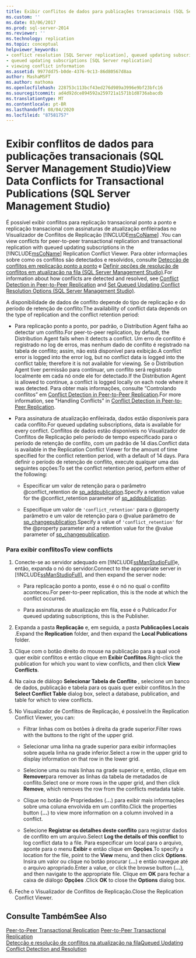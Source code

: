 ```yaml
---
title: Exibir conflitos de dados para publicações transacionais (SQL Server Management Studio) | Microsoft Docs
ms.custom: ''
ms.date: 03/06/2017
ms.prod: sql-server-2014
ms.reviewer: ''
ms.technology: replication
ms.topic: conceptual
helpviewer_keywords:
- conflict resolution [SQL Server replication], queued updating subscriptions
- queued updating subscriptions [SQL Server replication]
- viewing conflict information
ms.assetid: 9977dd75-b0de-4376-9c13-86d80567d8aa
author: MashaMSFT
ms.author: mathoma
ms.openlocfilehash: 228753c113bcf43ed276d989a3996e9bf23bfc16
ms.sourcegitcommit: ad4d92dce894592a259721a1571b1d8736abacdb
ms.translationtype: MT
ms.contentlocale: pt-BR
ms.lasthandoff: 08/04/2020
ms.locfileid: "87581757"
---
```

# <a name="view-data-conflicts-for-transactional-publications-sql-server-management-studio"></a><span data-ttu-id="071f1-102">Exibir conflitos de dados para publicações transacionais (SQL Server Management Studio)</span><span class="sxs-lookup"><span data-stu-id="071f1-102">View Data Conflicts for Transactional Publications (SQL Server Management Studio)</span></span>
  <span data-ttu-id="071f1-103">É possível exibir conflitos para replicação transacional ponto a ponto e replicação transacional com assinaturas de atualização enfileiradas no Visualizador de Conflitos de Replicação [!INCLUDE[msCoName](../../includes/msconame-md.md)] .</span><span class="sxs-lookup"><span data-stu-id="071f1-103">You can view conflicts for peer-to-peer transactional replication and transactional replication with queued updating subscriptions in the [!INCLUDE[msCoName](../../includes/msconame-md.md)] Replication Conflict Viewer.</span></span> <span data-ttu-id="071f1-104">Para obter informações sobre como os conflitos são detectados e resolvidos, consulte [Detecção de conflitos em replicação ponto a ponto](transactional/peer-to-peer-conflict-detection-in-peer-to-peer-replication.md) e [Definir opções de resolução de conflitos em atualização na fila &#40;SQL Server Management Studio&#41;](publish/create-an-updatable-subscription-to-a-transactional-publication.md).</span><span class="sxs-lookup"><span data-stu-id="071f1-104">For information about how conflicts are detected and resolved, see [Conflict Detection in Peer-to-Peer Replication](transactional/peer-to-peer-conflict-detection-in-peer-to-peer-replication.md) and [Set Queued Updating Conflict Resolution Options &#40;SQL Server Management Studio&#41;](publish/create-an-updatable-subscription-to-a-transactional-publication.md).</span></span>  
  
 <span data-ttu-id="071f1-105">A disponibilidade de dados de conflito depende do tipo de replicação e do período de retenção de conflito:</span><span class="sxs-lookup"><span data-stu-id="071f1-105">The availability of conflict data depends on the type of replication and the conflict retention period:</span></span>  
  
-   <span data-ttu-id="071f1-106">Para replicação ponto a ponto, por padrão, o Distribution Agent falha ao detectar um conflito.</span><span class="sxs-lookup"><span data-stu-id="071f1-106">For peer-to-peer replication, by default, the Distribution Agent fails when it detects a conflict.</span></span> <span data-ttu-id="071f1-107">Um erro de conflito é registrado no log de erros, mas nenhum dado de conflito é registrado na tabela de conflito; assim, não está disponível para exibição.</span><span class="sxs-lookup"><span data-stu-id="071f1-107">A conflict error is logged into the error log, but no conflict data is logged into the conflict table; therefore it is not available for viewing.</span></span> <span data-ttu-id="071f1-108">Se o Distribution Agent tiver permissão para continuar, um conflito será registrado localmente em cada nó onde ele for detectado.</span><span class="sxs-lookup"><span data-stu-id="071f1-108">If the Distribution Agent is allowed to continue, a conflict is logged locally on each node where it was detected.</span></span> <span data-ttu-id="071f1-109">Para obter mais informações, consulte “Controlando conflitos” em [Conflict Detection in Peer-to-Peer Replication](transactional/peer-to-peer-conflict-detection-in-peer-to-peer-replication.md).</span><span class="sxs-lookup"><span data-stu-id="071f1-109">For more information, see "Handling Conflicts" in [Conflict Detection in Peer-to-Peer Replication](transactional/peer-to-peer-conflict-detection-in-peer-to-peer-replication.md).</span></span>  
  
-   <span data-ttu-id="071f1-110">Para assinatura de atualização enfileirada, dados estão disponíveis para cada conflito.</span><span class="sxs-lookup"><span data-stu-id="071f1-110">For queued updating subscriptions, data is available for every conflict.</span></span> <span data-ttu-id="071f1-111">Conflitos de dados estão disponíveis no Visualizador de Conflitos de Replicação pelo período de tempo especificado para o período de retenção de conflito, com um padrão de 14 dias.</span><span class="sxs-lookup"><span data-stu-id="071f1-111">Conflict data is available in the Replication Conflict Viewer for the amount of time specified for the conflict retention period, with a default of 14 days.</span></span> <span data-ttu-id="071f1-112">Para definir o período de retenção de conflito, execute qualquer uma das seguintes opções:</span><span class="sxs-lookup"><span data-stu-id="071f1-112">To set the conflict retention period, perform either of the following:</span></span>  
  
    -   <span data-ttu-id="071f1-113">Especificar um valor de retenção para o parâmetro @conflict_retention de [sp_addpublication](/sql/relational-databases/system-stored-procedures/sp-addpublication-transact-sql).</span><span class="sxs-lookup"><span data-stu-id="071f1-113">Specify a retention value for the @conflict_retention parameter of [sp_addpublication](/sql/relational-databases/system-stored-procedures/sp-addpublication-transact-sql).</span></span>  
  
    -   <span data-ttu-id="071f1-114">Especifique um valor de `'conflict_retention'` para o @property parâmetro e um valor de retenção para o @value parâmetro de [sp_changepublication](/sql/relational-databases/system-stored-procedures/sp-changepublication-transact-sql).</span><span class="sxs-lookup"><span data-stu-id="071f1-114">Specify a value of `'conflict_retention'` for the @property parameter and a retention value for the @value parameter of [sp_changepublication](/sql/relational-databases/system-stored-procedures/sp-changepublication-transact-sql).</span></span>  
  
### <a name="to-view-conflicts"></a><span data-ttu-id="071f1-115">Para exibir conflitos</span><span class="sxs-lookup"><span data-stu-id="071f1-115">To view conflicts</span></span>  
  
1.  <span data-ttu-id="071f1-116">Conecte-se ao servidor adequado em [!INCLUDE[ssManStudioFull](../../includes/ssmanstudiofull-md.md)]e, então, expanda o nó do servidor.</span><span class="sxs-lookup"><span data-stu-id="071f1-116">Connect to the appropriate server in [!INCLUDE[ssManStudioFull](../../includes/ssmanstudiofull-md.md)], and then expand the server node:</span></span>  
  
    -   <span data-ttu-id="071f1-117">Para replicação ponto a ponto, esse é o nó no qual o conflito aconteceu.</span><span class="sxs-lookup"><span data-stu-id="071f1-117">For peer-to-peer replication, this is the node at which the conflict occurred.</span></span>  
  
    -   <span data-ttu-id="071f1-118">Para assinaturas de atualização em fila, esse é o Publicador.</span><span class="sxs-lookup"><span data-stu-id="071f1-118">For queued updating subscriptions, this is the Publisher.</span></span>  
  
2.  <span data-ttu-id="071f1-119">Expanda a pasta **Replicação** e, em seguida, a pasta **Publicações Locais** .</span><span class="sxs-lookup"><span data-stu-id="071f1-119">Expand the **Replication** folder, and then expand the **Local Publications** folder.</span></span>  
  
3.  <span data-ttu-id="071f1-120">Clique com o botão direito do mouse na publicação para a qual você quer exibir conflitos e então clique em **Exibir Conflitos**.</span><span class="sxs-lookup"><span data-stu-id="071f1-120">Right-click the publication for which you want to view conflicts, and then click **View Conflicts**.</span></span>  
  
4.  <span data-ttu-id="071f1-121">Na caixa de diálogo **Selecionar Tabela de Conflito** , selecione um banco de dados, publicação e tabela para os quais quer exibir conflitos.</span><span class="sxs-lookup"><span data-stu-id="071f1-121">In the **Select Conflict Table** dialog box, select a database, publication, and table for which to view conflicts.</span></span>  
  
5.  <span data-ttu-id="071f1-122">No Visualizador de Conflitos de Replicação, é possível:</span><span class="sxs-lookup"><span data-stu-id="071f1-122">In the Replication Conflict Viewer, you can:</span></span>  
  
    -   <span data-ttu-id="071f1-123">Filtrar linhas com os botões à direita da grade superior.</span><span class="sxs-lookup"><span data-stu-id="071f1-123">Filter rows with the buttons to the right of the upper grid.</span></span>  
  
    -   <span data-ttu-id="071f1-124">Selecionar uma linha na grade superior para exibir informações sobre aquela linha na grade inferior.</span><span class="sxs-lookup"><span data-stu-id="071f1-124">Select a row in the upper grid to display information on that row in the lower grid.</span></span>  
  
    -   <span data-ttu-id="071f1-125">Selecione uma ou mais linhas na grade superior e, então, clique em **Remover**para remover as linhas da tabela de metadados de conflito.</span><span class="sxs-lookup"><span data-stu-id="071f1-125">Select one or more rows in the upper grid, and then click **Remove**, which removes the row from the conflicts metadata table.</span></span>  
  
    -   <span data-ttu-id="071f1-126">Clique no botão de Propriedades (**...**) para exibir mais informações sobre uma coluna envolvida em um conflito.</span><span class="sxs-lookup"><span data-stu-id="071f1-126">Click the properties button (**...**) to view more information on a column involved in a conflict.</span></span>  
  
    -   <span data-ttu-id="071f1-127">Selecione **Registrar os detalhes deste conflito** para registrar dados de conflito em um arquivo.</span><span class="sxs-lookup"><span data-stu-id="071f1-127">Select **Log the details of this conflict** to log conflict data to a file.</span></span> <span data-ttu-id="071f1-128">Para especificar um local para o arquivo, aponte para o menu **Exibir** e então clique em **Opções**.</span><span class="sxs-lookup"><span data-stu-id="071f1-128">To specify a location for the file, point to the **View** menu, and then click **Options**.</span></span> <span data-ttu-id="071f1-129">Insira um valor ou clique no botão procurar (**...**) e então navegue até o arquivo apropriado.</span><span class="sxs-lookup"><span data-stu-id="071f1-129">Enter a value, or click the browse button (**...**), and then navigate to the appropriate file.</span></span> <span data-ttu-id="071f1-130">Clique em **OK** para fechar a caixa de diálogo **Opções** .</span><span class="sxs-lookup"><span data-stu-id="071f1-130">Click **OK** to close the **Options** dialog box.</span></span>  
  
6.  <span data-ttu-id="071f1-131">Feche o Visualizador de Conflitos de Replicação.</span><span class="sxs-lookup"><span data-stu-id="071f1-131">Close the Replication Conflict Viewer.</span></span>  
  
## <a name="see-also"></a><span data-ttu-id="071f1-132">Consulte Também</span><span class="sxs-lookup"><span data-stu-id="071f1-132">See Also</span></span>  
 <span data-ttu-id="071f1-133">[Peer-to-Peer Transactional Replication](transactional/peer-to-peer-transactional-replication.md) </span><span class="sxs-lookup"><span data-stu-id="071f1-133">[Peer-to-Peer Transactional Replication](transactional/peer-to-peer-transactional-replication.md) </span></span>  
 [<span data-ttu-id="071f1-134">Detecção e resolução de conflitos na atualização na fila</span><span class="sxs-lookup"><span data-stu-id="071f1-134">Queued Updating Conflict Detection and Resolution</span></span>](transactional/updatable-subscriptions-queued-updating-conflict-resolution.md)  
  
  
